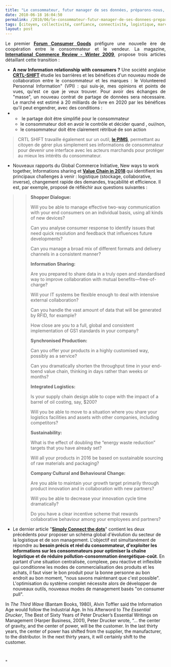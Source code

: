 ```yaml
---
title: "Le consommateur, futur manager de ses données, préparons-nous, préparez-vous !"
date: 2010-06-18 16:04:50
permalink: /2010/06/le-consommateur-futur-manager-de-ses-donnees-preparonsnous-preparezvous.html
tags: [citoyen, collectivité, confiance, connectivité, logistique, marchandises, partage de données]
layout: post
---
```


<p style="text-align: justify">Le premier <strong><a href="http://www.ciesnet.com/" target="_blank">Forum Consumer Goods</a></strong> préfigure une nouvelle ère de coopération entre le consommateur et le vendeur. La magazine, <strong><a href="http://www.ecr-institute.org/publications/international-commerce-review/archive/vol-8-no-2-4-winter-2009/" target="_blank">International Commerce Review - Winter 2009</a></strong>, propose trois articles détaillant cette transition : </p> <ul> <li> <div style="text-align: justify"><strong>A new Information relationship with consumers ?</strong> Une société anglaise <strong><a href="http://ctrl-shift.co.uk/resources/" target="_blank">CRTL-SHIFT</a></strong> étudie les barrières et les bénéfices d'un nouveau mode de collaboration entre le consommateur et les marques : le Volunteered Personnal Information" (VPI) : qui suis-je, mes opinions et points de vues, qu'est ce que je veux trouver. Pour avoir des échanges de "masse", un nouveau contrat de partage de données sera nécessaire. Le marché est estimé à 20 milliards de livre en 2020 par les bénéfices qu'il peut engendrer, avec des conditions :</div></li> <li><ul> <li> <div style=""text-align: justify"">	 le partage doit être simplifié pour le consommateur</div></li> <li>	 le consommateur doit en avoir le contrôle et décider quand , oui/non,</li> <li>	 le consommateur doit être clairement rétribué de son action </li> </ul> </li></ul> <blockquote> <p style=""text-align: justify"">CRTL SHIFT travaille également sur un outil, <strong><a href=""http://www.rightsideup.net/wp-content/uploads/2009/02/pims-the-interface.pdf"" target=""_blank"">le PIMS</a></strong>, permettant au citoyen de gérer plus simplement ses informations de consommateur pour devenir une interface avec les acteurs marchands pour protéger au mieux les intérêts du consommateur.</p></blockquote> <ul> <li>Nouveaux rapports du Global Commerce Initiative, New ways to work together, Informations sharing et <a href="https://gabrielplassat.github.io/transportsdufutur/wp-content/uploads/sites/6/2010/06/GCI2018FutureValueChain.pdf"" target=""_blank""><strong>Value Chain in 2018</strong></a><strong> </strong>qui identifient les principaux challenges à venir : logistique (stockage, collaborative, inverse), changement rapide des demandes, traçabilité et efficience. Il est, par exemple, proposé de réfléchir aux questions suivantes :</li> </ul> <blockquote> <blockquote> <p class=""MsoNormal""><strong><span lang=""EN-GB""><span style=""font-family: Times New Roman"">Shopper Dialogue:</span></span></strong></p> <p class=""MsoNormal""><span lang=""EN-GB""><span style=""font-family: Times New Roman"">Will you be able to manage effective two-way communication with your end consumers on an individual basis, using all kinds of new devices?</span></span></p> <p class=""MsoNormal""><span lang=""EN-GB""><span style=""font-family: Times New Roman"">Can you analyse consumer response to identify issues that need quick resolution and feedback that influences future developments? </span></span></p> <p class=""MsoNormal""><span lang=""EN-GB""><span style=""font-family: Times New Roman"">Can you manage a broad mix of different formats and delivery channels in a consistent manner?</span></span></p> <p class=""MsoNormal""><strong><span lang=""EN-GB""><span style=""font-family: Times New Roman"">Information Sharing:</span></span></strong></p> <p class=""MsoNormal""><span lang=""EN-GB""><span style=""font-family: Times New Roman"">Are you prepared to share data in a truly open and standardised way to improve collaboration with mutual benefits—free-of-charge?</span></span></p> <p class=""MsoNormal""><span lang=""EN-GB""><span style=""font-family: Times New Roman"">Will your IT systems be flexible enough to deal with intensive external collaboration?</span></span></p> <p class=""MsoNormal""><span lang=""EN-GB""><span style=""font-family: Times New Roman"">Can you handle the vast amount of data that will be generated by RFID, for example?</span></span></p> <p class=""MsoNormal""><span lang=""EN-GB""><span style=""font-family: Times New Roman"">How close are you to a full, global and consistent implementation of GS1 standards in your company?</span></span></p> <p class=""MsoNormal""><strong><span lang=""EN-GB""><span style=""font-family: Times New Roman"">Synchronised Production:</span></span></strong></p> <p class=""MsoNormal""><span lang=""EN-GB""><span style=""font-family: Times New Roman"">Can you offer your products in a highly customised way, possibly as a service?</span></span></p> <p class=""MsoNormal""><span lang=""EN-GB""><span style=""font-family: Times New Roman"">Can you dramatically shorten the throughput time in your end-toend value chain, thinking in days rather than weeks or months?</span></span></p> <p class=""MsoNormal""><strong><span lang=""EN-GB""><span style=""font-family: Times New Roman"">Integrated Logistics:</span></span></strong></p> <p class=""MsoNormal""><span lang=""EN-GB""><span style=""font-family: Times New Roman"">Is your supply chain design able to cope with the impact of a barrel of oil costing, say, $200?</span></span></p> <p class=""MsoNormal""><span lang=""EN-GB""><span style=""font-family: Times New Roman"">Will you be able to move to a situation where you share your logistics facilities and assets with other companies, including competitors?</span></span></p> <p class=""MsoNormal""><strong><span lang=""EN-GB""><span style=""font-family: Times New Roman"">Sustainability:</span></span></strong></p> <p class=""MsoNormal""><span lang=""EN-GB""><span style=""font-family: Times New Roman"">What is the effect of doubling the “energy waste reduction” targets that you have already set?</span></span></p> <p class=""MsoNormal""><span lang=""EN-GB""><span style=""font-family: Times New Roman"">Will all your products in 2016 be based on sustainable sourcing of raw materials and packaging?</span></span></p> <p class=""MsoNormal""><strong><span lang=""EN-GB""><span style=""font-family: Times New Roman"">Company Cultural and Behavioural Change:</span></span></strong></p> <p class=""MsoNormal""><span lang=""EN-GB""><span style=""font-family: Times New Roman"">Are you able to maintain your growth target primarily through product innovation and in collaboration with new partners?</span></span></p> <p class=""MsoNormal""><span lang=""EN-GB""><span style=""font-family: Times New Roman"">Will you be able to decrease your innovation cycle time dramatically?</span></span></p> <p class=""MsoNormal""><span lang=""EN-GB""><span style=""font-family: Times New Roman"">Do you have a clear incentive scheme that rewards collaborative behaviour among your employees and partners?</span></span><span lang=""EN-GB""></span></p></blockquote></blockquote> <ul> <li> <div style=""text-align: justify"">Le dernier article "<strong><a href=""http://www.ecr-institute.org/publications/international-commerce-review/archive/vol-8-no-2-4-winter-2009/simply-connect-the-dots/"" target=""_blank"">Simply Connect the dots</a></strong>" contient les deux précédents pour proposer un schéma global d'évolution du secteur de la logistique et de son management. L'objectif est simultanément de répondre au <strong>besoin précis et réel du consommateur, d'exploiter les informations sur les consommateurs pour optimiser la chaîne logistique et de réduire pollution-consommation énergétique-coût</strong>. En partant d'une situation centralisée, complexe, peu réactive et inflexible qui conditionne les modes de commercialisation des produits et les achats, il faut viser le bon produit pour la bonne personne au bon endroit au bon moment, "nous savons maintenant que c'est possible". L'optimisation du système complet nécessite alors de développer de nouveaux outils, nouveaux modes de management basés "on consumer pull".</div></li> </ul> <p style=""text-align: justify"">In <em>The Third Wave</em> (Bantam Books, 1980), Alvin Toffler said the Information Age would follow the Industrial Age. In his Afterword to <em>The Essential Drucker</em>, The Best of Sixty Years of Peter Drucker’s Essential Writings on Management (Harper Business, 2001), Peter Drucker wrote, “… the center of gravity, and the center of power, will be the customer. In the last thirty years, the center of power has shifted from the supplier, the manufacturer, to the distributor. In the next thirty years, it will certainly shift to the customer.</p> <ul> <div style=""text-align: justify""> </div></ul>"
